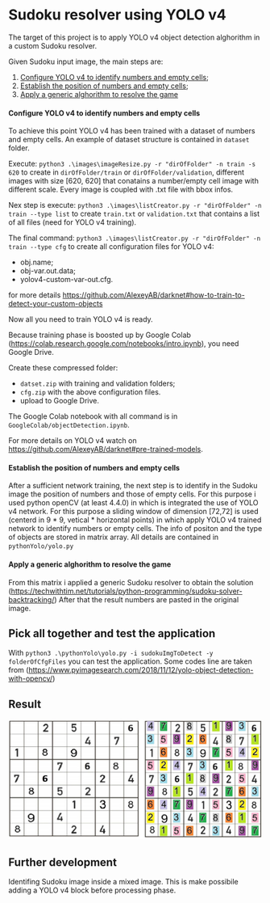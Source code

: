 # Sudoku resolver using YOLO v4

The target of this project is to apply YOLO v4 object detection alghorithm in a custom Sudoku resolver.

Given Sudoku input image, the main steps are:

 1) [Configure YOLO v4 to identify numbers and empty cells](#configure-yolo-v4-to-identify-numbers-and-empty-cells);
 2) [Establish the position of numbers and empty cells](#establish-the-position-of-number-and-empty-cells);
 3) [Apply a generic alghorithm to resolve the game](#apply-a-generic-alghorithm-to-resolve-the-game)

#### Configure YOLO v4 to identify numbers and empty cells

To achieve this point YOLO v4 has been trained with a dataset of numbers and empty cells.
An example of dataset structure is contained in `dataset` folder. 

Execute: `python3 .\images\imageResize.py -r "dirOfFolder" -n train -s 620`
to create in `dirOfFolder/train` or `dirOfFolder/validation`, different images with size [620, 620] that conatains a number/empty cell image with different scale. Every image is coupled with .txt file with bbox infos.
 
Nex step is execute: 
`python3 .\images\listCreator.py -r "dirOfFolder" -n train --type list`
to create `train.txt` or `validation.txt` that contains a list of all files (need for YOLO v4 training).

The final command:
`python3 .\images\listCreator.py -r "dirOfFolder" -n train --type cfg`
to create all configuration files for YOLO v4:
* obj.name;
* obj-var.out.data;
* yolov4-custom-var-out.cfg.

for more details https://github.com/AlexeyAB/darknet#how-to-train-to-detect-your-custom-objects

Now all you need to train YOLO v4 is ready.

Because training phase is boosted up by Google Colab (https://colab.research.google.com/notebooks/intro.ipynb), you need Google Drive.

Create these compressed folder:
* `datset.zip` with training and validation folders;
* `cfg.zip` with the above configuration files.
* upload to Google Drive.

The Google Colab notebook with all command is in `GoogleColab/objectDetection.ipynb`.

For more details on YOLO v4 watch on https://github.com/AlexeyAB/darknet#pre-trained-models.

#### Establish the position of numbers and empty cells 

After a sufficient network training, the next step is to identify in the Sudoku image the position of numbers and those of empty cells.
For this purpose i used python openCV (at least 4.4.0) in which is integrated the use of YOLO v4 network. 
For this purpose a sliding window of dimension [72,72] is used (centerd in 9 * 9, vetical * horizontal points) in which apply YOLO v4 trained network to identify numbers or empty cells.
The info of positon and the type of objects are stored in matrix array.
All details are contained in `pythonYolo/yolo.py`

#### Apply a generic alghorithm to resolve the game
From this matrix i applied a generic Sudoku resolver to obtain the solution (https://techwithtim.net/tutorials/python-programming/sudoku-solver-backtracking/)
After that the result numbers are pasted in the original image.

## Pick all together and test the application
With `python3 .\pythonYolo\yolo.py -i sudokuImgToDetect -y folderOfCfgFiles` you can test the application.
Some codes line are taken from (https://www.pyimagesearch.com/2018/11/12/yolo-object-detection-with-opencv/)

## Result
![sudoku_result](https://github.com/gaggioma/ObjectDetection/blob/master/img/res.jpg)

## Further development
Identifing Sudoku image inside a mixed image. This is make possibile adding a YOLO v4 block before processing phase.